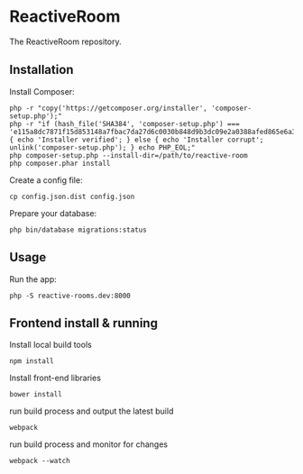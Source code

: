 # ReactiveRoom

The ReactiveRoom repository.

## Installation

Install Composer:

```
php -r "copy('https://getcomposer.org/installer', 'composer-setup.php');"
php -r "if (hash_file('SHA384', 'composer-setup.php') === 'e115a8dc7871f15d853148a7fbac7da27d6c0030b848d9b3dc09e2a0388afed865e6a3d6b3c0fad45c48e2b5fc1196ae') { echo 'Installer verified'; } else { echo 'Installer corrupt'; unlink('composer-setup.php'); } echo PHP_EOL;"
php composer-setup.php --install-dir=/path/to/reactive-room
php composer.phar install
```

Create a config file:

```
cp config.json.dist config.json
```

Prepare your database:

```
php bin/database migrations:status
```

## Usage

Run the app:

```
php -S reactive-rooms.dev:8000
```

## Frontend install & running

Install local build tools
```
npm install
```

Install front-end libraries
```
bower install
```

run build process and output the latest build
```
webpack
```

run build process and monitor for changes
```
webpack --watch
```
